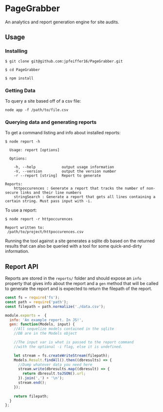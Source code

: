 # PageGrabber
An analytics and report generation engine for site audits.

## Usage

### Installing
`$ git clone git@github.com:jpfeiffer16/PageGrabber.git`

`$ cd PageGrabber`

`$ npm install`

### Getting Data
To query a site based off of a csv file:

`node app -f /path/to/file.csv`

### Querying data and generating reports
To get a command listing and info about installed reports:

`$ node report -h`

```
  Usage: report [options]

  Options:

    -h, --help            output usage information
    -V, --version         output the version number
    -r --report [string]  Report to generate

Reports:
    httpoccurences : Generate a report that tracks the number of non-secure links and their line numbers
    stringSearch : Generate a report that gets all lines containing a certain string. Must pass input with -i.
```

To use a report:

`$ node report -r httpoccurences`
```
Report written to:
 /path/to/project/httpoccurences.csv
```

Running the tool against a site generates a sqlite db based on the returned
results that can also be queried with a tool for some quick-and-dirty
information.

## Report API
Reports are stored in the `reports/` folder and should expose an 
`info` property that gives info about the report and a `gen` method 
that will be called to generate the report and is expected to return
 the filepath of the report.

```javascript
const fs = require('fs');
const path = require('path');
const filepath = path.normalize('./data.csv');

module.exports =  {
  info: 'An example report. In JS!',
  gen: function(Models, input) {
    //All sequelize models contained in the sqlite 
    //DB are in the Models object

    //The input var is what is passed to the report command
    //with the optional -i flag, else it is undefined.

    let stream = fs.createWriteStream(filepath);
    Models.Result.findAll().then((dbresults) => {
      //Dump whatever data you need here
      stream.write(dbresults.map((dbresult) => {
        return dbresult.toJSON().url;
      }).join(',') + '\n');
      stream.end();
    });
    
    return filepath;
  }
};
```
